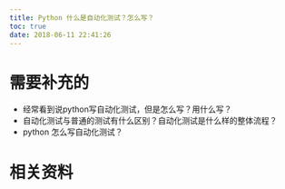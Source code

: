 ```yaml
---
title: Python 什么是自动化测试？怎么写？
toc: true
date: 2018-06-11 22:41:26
---
```

# 需要补充的

- 经常看到说python写自动化测试，但是怎么写？用什么写？
- 自动化测试与普通的测试有什么区别？自动化测试是什么样的整体流程？
- python 怎么写自动化测试？



# 相关资料
